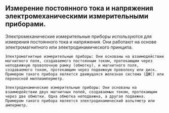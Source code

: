 ## Измерение постоянного тока и напряжения электромеханическими измерительными приборами.

Электромеханические измерительные приборы используются для измерения постоянного тока и напряжения. Они работают на основе электромагнитного или электродинамического принципа.

    Электромагнитные измерительные приборы: Они основаны на взаимодействии магнитного поля, создаваемого постоянным током, протекающим через неподвижную проволочную рамку (обмотку), и магнитного поля, создаваемого током, протекающим через подвижную проволоку или диск. Примером такого прибора является движущаяся железная система (ДЖС) или переносной миллиамперметр.

    Электродинамические измерительные приборы: Они основаны на взаимодействии двух магнитных полей, создаваемых током, протекающим через две обмотки. Одна обмотка неподвижна, а другая подвижна. Примером такого прибора является электродинамический вольтметр или амперметр.
